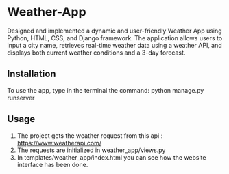 # Weather-App
Designed and implemented a dynamic and user-friendly Weather App using Python, HTML, CSS, and Django framework. The application allows users to input a city name, retrieves real-time weather data using a weather API, and displays both current weather conditions and a 3-day forecast.

## Installation

To use the app, type in the terminal the command: python manage.py runserver

## Usage

1. The project gets the weather request from this api : https://www.weatherapi.com/
2. The requests are initialized in weather_app/views.py
3. In templates/weather_app/index.html you can see how the website interface has been done.


